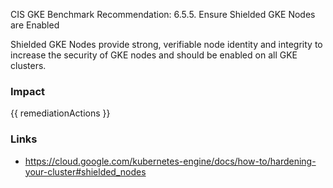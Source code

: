 
CIS GKE Benchmark Recommendation: 6.5.5. Ensure Shielded GKE Nodes are Enabled

Shielded GKE Nodes provide strong, verifiable node identity and integrity to increase the security of GKE nodes and should be enabled on all GKE clusters.


### Impact
<!-- Add Impact here -->

<!-- DO NOT CHANGE -->
{{ remediationActions }}

### Links
- https://cloud.google.com/kubernetes-engine/docs/how-to/hardening-your-cluster#shielded_nodes


